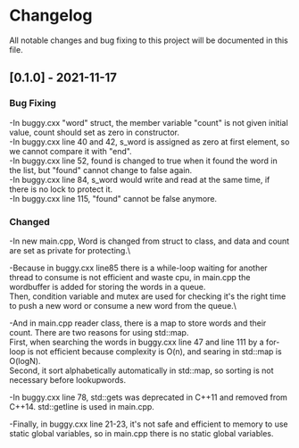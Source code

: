 # Changelog
All notable changes and bug fixing to this project will be documented in this file.

## [0.1.0] - 2021-11-17
### Bug Fixing
-In buggy.cxx "word" struct, the member variable "count" is not given initial value, count should set as zero in constructor. \
-In buggy.cxx line 40 and 42, s_word is assigned as zero at first element, so we cannot compare it with "end".\
-In buggy.cxx line 52, found is changed to true when it found the word in the list, but "found" cannot change to false again.\
-In buggy.cxx line 84, s_word would write and read at the same time, if there is no lock to protect it.\
-In buggy.cxx line 115, "found" cannot be false anymore.

### Changed 
-In new main.cpp, Word is changed from struct to class, and data and count are set as private for protecting.\

-Because in buggy.cxx line85 there is a while-loop waiting for another thread to consume is not efficient and waste cpu,
in main.cpp the wordbuffer is added for storing the words in a queue.\
Then, condition variable and mutex are used for checking it's the right time to push a new word or consume a new word from the queue.\

-And in main.cpp reader class, there is a map to store words and their count. There are two reasons for using std::map. \
First, when searching the words in buggy.cxx line 47 and line 111 by a for-loop is not efficient because complexity is O(n), and searing in std::map is O(logN). \
Second, it sort alphabetically automatically in std::map, so sorting is not necessary before lookupwords.

-In buggy.cxx line 78, std::gets was deprecated in C++11 and removed from C++14. std::getline is used in main.cpp. 

-Finally, in buggy.cxx line 21-23, it's not safe and efficient to memory to use static global variables, so in main.cpp there is no static global variables. 
